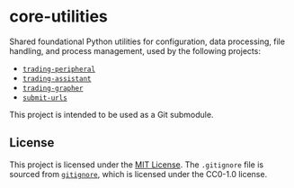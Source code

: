 # core-utilities

<!-- Shared foundational Python utilities for configuration, data processing,
file handling, and process management -->

Shared foundational Python utilities for configuration, data processing, file
handling, and process management, used by the following
projects:
  * [`trading-peripheral`](https://github.com/carmine560/trading-peripheral)
  * [`trading-assistant`](https://github.com/carmine560/trading-assistant)
  * [`trading-grapher`](https://github.com/carmine560/trading-grapher)
  * [`submit-urls`](https://github.com/carmine560/submit-urls)

This project is intended to be used as a Git submodule.

## License

This project is licensed under the [MIT License](LICENSE). The `.gitignore`
file is sourced from [`gitignore`](https://github.com/github/gitignore), which
is licensed under the CC0-1.0 license.
